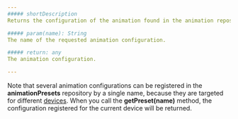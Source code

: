 ```yaml
---
##### shortDescription
Returns the configuration of the animation found in the animation repository by the specified name for the current device.

##### param(name): String
The name of the requested animation configuration.

##### return: any
The animation configuration.

---
```

Note that several animation configurations can be registered in the **animationPresets** repository by a single name, because they are targeted for different [devices](/api-reference/50%20Common/Object%20Structures/device '/Documentation/ApiReference/Common/Object_Structures/device/'). When you call the **getPreset(name)** method, the configuration registered for the current device will be returned.